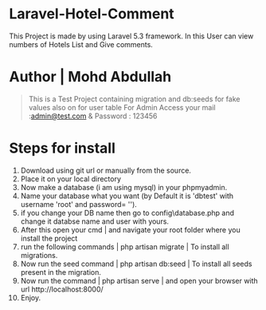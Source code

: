 # Laravel-Hotel-Comment
This Project is made by using Laravel 5.3 framework. In this User can view numbers of Hotels List and Give comments.

# Author | Mohd Abdullah
> This is a Test Project containing migration and db:seeds for fake values also on for user table
> For Admin Access your mail :admin@test.com & Password : 123456

# Steps for install
1. Download using git url or manually from the source.
2. Place it on your local directory
3. Now make a database (i am using mysql) in your phpmyadmin.
4. Name your database what you want (by Default it is 'dbtest' with username 'root' and password= '').
5. if you change your DB name then go to config\database.php and change it databse name and user with yours.
6. After this open your cmd | and navigate your root folder where you install the project
7. run the following commands | php artisan migrate | To install all migrations.
8. Now run the seed command   | php artisan db:seed | To install all seeds present in the migration.
9. Now run the command        | php artisan serve   | and open your browser with url http://localhost:8000/
10. Enjoy.

